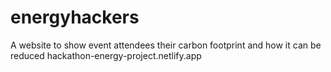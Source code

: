 # energyhackers
A website to show event attendees their carbon footprint and how it can be reduced
hackathon-energy-project.netlify.app
